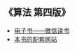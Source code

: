 ## 《算法 第四版》

- [电子书——微信读书](https://weread.qq.com/web/reader/7cc32910718ff66b7cc8d9dkc9f326d018c9f0f895fb5e4)
- [本书的配套网站](https://algs4.cs.princeton.edu/home/)